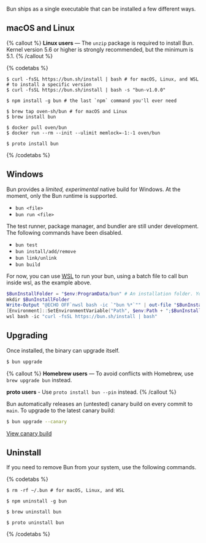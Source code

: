 Bun ships as a single executable that can be installed a few different ways.

## macOS and Linux

{% callout %}
**Linux users** — The `unzip` package is required to install Bun. Kernel version 5.6 or higher is strongly recommended, but the minimum is 5.1.
{% /callout %}

{% codetabs %}

```bash#macOS/Linux_(curl)
$ curl -fsSL https://bun.sh/install | bash # for macOS, Linux, and WSL
# to install a specific version
$ curl -fsSL https://bun.sh/install | bash -s "bun-v1.0.0"
```

```bash#NPM
$ npm install -g bun # the last `npm` command you'll ever need
```

```bash#Homebrew
$ brew tap oven-sh/bun # for macOS and Linux
$ brew install bun
```

```bash#Docker
$ docker pull oven/bun
$ docker run --rm --init --ulimit memlock=-1:-1 oven/bun
```

```bash#Proto
$ proto install bun
```

{% /codetabs %}

## Windows

Bun provides a _limited, experimental_ native build for Windows. At the moment, only the Bun runtime is supported.

- `bun <file>`
- `bun run <file>`

The test runner, package manager, and bundler are still under development. The following commands have been disabled.

- `bun test`
- `bun install/add/remove`
- `bun link/unlink`
- `bun build`

For now, you can use [WSL](https://learn.microsoft.com/en-us/windows/wsl/install) to run your bun, using a batch file to call bun inside wsl, as the example above.

```powershell
$BunInstallFolder = "$env:ProgramData/bun" # An installation folder. You can change it
mkdir $BunInstallFolder
Write-Output "@ECHO OFF`nwsl bash -ic `"bun %*`"" | out-file "$BunInstallFolder/bun.bat" -Encoding ASCII
[Environment]::SetEnvironmentVariable("Path", $env:Path + ";$BunInstallFolder", "Machine")
wsl bash -ic "curl -fsSL https://bun.sh/install | bash"
```

## Upgrading

Once installed, the binary can upgrade itself.

```sh
$ bun upgrade
```

{% callout %}
**Homebrew users** — To avoid conflicts with Homebrew, use `brew upgrade bun` instead.

**proto users** - Use `proto install bun --pin` instead.
{% /callout %}

Bun automatically releases an (untested) canary build on every commit to `main`. To upgrade to the latest canary build:

```sh
$ bun upgrade --canary
```

[View canary build](https://github.com/oven-sh/bun/releases/tag/canary)

<!--
## Native

Works on macOS x64 & Silicon, Linux x64, Windows Subsystem for Linux.

```sh
$ curl -fsSL https://bun.sh/install | bash
```

Once installed, the binary can upgrade itself.

```sh
$ bun upgrade
```

Bun automatically releases an (untested) canary build on every commit to `main`. To upgrade to the latest canary build:

```sh
$ bun upgrade --canary
```

## Homebrew

Works on macOS and Linux

```sh
$ brew tap oven-sh/bun
$ brew install bun
```

Homebrew recommends using `brew upgrade <package>` to install newer versions.

## Docker

Works on Linux x64

```sh
# this is a comment
$ docker pull oven/bun:edge
this is some output
$ docker run --rm --init --ulimit memlock=-1:-1 oven/bun:edge
$ docker run --rm --init --ulimit memlock=-1:-1 oven/bun:edge
this is some output
``` -->

<!-- ## Completions

Shell auto-completion should be configured automatically when Bun is installed!

If not, run the following command. It uses `$SHELL` to determine which shell you're using and writes a completion file to the appropriate place on disk. It's automatically re-run on every `bun upgrade`.

```bash
$ bun completions
```

To write the completions to a custom location:

```bash
$ bun completions > path-to-file      # write to file
$ bun completions /path/to/directory  # write into directory
``` -->

## Uninstall

If you need to remove Bun from your system, use the following commands.

{% codetabs %}

```bash#macOS/Linux_(curl)
$ rm -rf ~/.bun # for macOS, Linux, and WSL
```

```bash#NPM
$ npm uninstall -g bun
```

```bash#Homebrew
$ brew uninstall bun
```

```bash#Proto
$ proto uninstall bun
```

{% /codetabs %}
